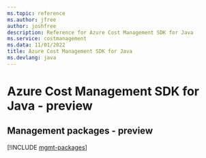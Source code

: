 ```yaml
---
ms.topic: reference
ms.author: jfree
author: joshfree
description: Reference for Azure Cost Management SDK for Java
ms.service: costmanagement
ms.data: 11/01/2022
title: Azure Cost Management SDK for Java
ms.devlang: java
---
```

# Azure Cost Management SDK for Java - preview

## Management packages - preview
[!INCLUDE [mgmt-packages](cost-management-mgmt-index.md)]